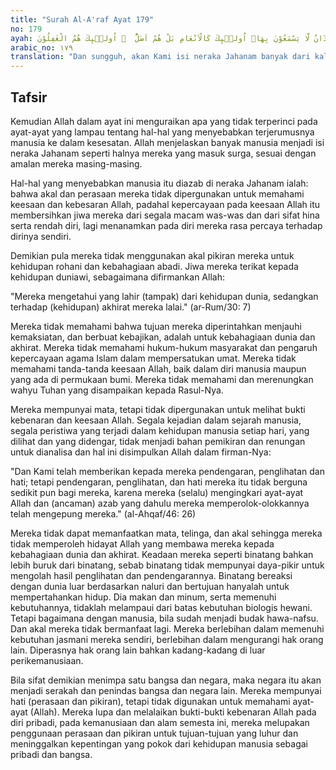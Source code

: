 ```yaml
---
title: "Surah Al-A'raf Ayat 179"
no: 179
ayah: وَلَقَدْ ذَرَأْنَا لِجَهَنَّمَ كَثِيْرًا مِّنَ الْجِنِّ وَالْاِنْسِۖ  لَهُمْ قُلُوْبٌ لَّا يَفْقَهُوْنَ بِهَاۖ وَلَهُمْ اَعْيُنٌ لَّا يُبْصِرُوْنَ بِهَاۖ وَلَهُمْ اٰذَانٌ لَّا يَسْمَعُوْنَ بِهَاۗ اُولٰۤىِٕكَ كَالْاَنْعَامِ بَلْ هُمْ اَضَلُّ  ۗ اُولٰۤىِٕكَ هُمُ الْغٰفِلُوْنَ
arabic_no: ١٧٩
translation: "Dan sungguh, akan Kami isi neraka Jahanam banyak dari kalangan jin dan manusia. Mereka memiliki hati, tetapi tidak dipergunakannya untuk memahami (ayat-ayat Allah) dan mereka memiliki mata (tetapi) tidak dipergunakannya untuk melihat (tanda-tanda kekuasaan Allah), dan mereka mempunyai telinga (tetapi) tidak dipergunakannya untuk mendengarkan (ayat-ayat Allah). Mereka seperti hewan ternak, bahkan lebih sesat lagi. Mereka itulah orang-orang yang lengah."
---
```


## Tafsir

Kemudian Allah dalam ayat ini menguraikan apa yang tidak terperinci pada ayat-ayat yang lampau tentang hal-hal yang menyebabkan terjerumusnya manusia ke dalam kesesatan. Allah menjelaskan banyak manusia menjadi isi neraka Jahanam seperti halnya mereka yang masuk surga, sesuai dengan amalan mereka masing-masing.

Hal-hal yang menyebabkan manusia itu diazab di neraka Jahanam ialah: bahwa akal dan perasaan mereka tidak dipergunakan untuk memahami keesaan dan kebesaran Allah, padahal kepercayaan pada keesaan Allah itu membersihkan jiwa mereka dari segala macam was-was dan dari sifat hina serta rendah diri, lagi menanamkan pada diri mereka rasa percaya terhadap dirinya sendiri.

Demikian pula mereka tidak menggunakan akal pikiran mereka untuk kehidupan rohani dan kebahagiaan abadi. Jiwa mereka terikat kepada kehidupan duniawi, sebagaimana difirmankan Allah:

"Mereka mengetahui yang lahir (tampak) dari kehidupan dunia, sedangkan terhadap (kehidupan) akhirat mereka lalai." (ar-Rum/30: 7)

Mereka tidak memahami bahwa tujuan mereka diperintahkan menjauhi kemaksiatan, dan berbuat kebajikan, adalah untuk kebahagiaan dunia dan akhirat. Mereka tidak memahami hukum-hukum masyarakat dan pengaruh kepercayaan agama Islam dalam mempersatukan umat. Mereka tidak memahami tanda-tanda keesaan Allah, baik dalam diri manusia maupun yang ada di permukaan bumi. Mereka tidak memahami dan merenungkan wahyu Tuhan yang disampaikan kepada Rasul-Nya.

Mereka mempunyai mata, tetapi tidak dipergunakan untuk melihat bukti kebenaran dan keesaan Allah. Segala kejadian dalam sejarah manusia, segala peristiwa yang terjadi dalam kehidupan manusia setiap hari, yang dilihat dan yang didengar, tidak menjadi bahan pemikiran dan renungan untuk dianalisa dan hal ini disimpulkan Allah dalam firman-Nya:

"Dan Kami telah memberikan kepada mereka pendengaran, penglihatan dan hati; tetapi pendengaran, penglihatan, dan hati mereka itu tidak berguna sedikit pun bagi mereka, karena mereka (selalu) mengingkari ayat-ayat Allah dan (ancaman) azab yang dahulu mereka memperolok-olokkannya telah mengepung mereka." (al-Ahqaf/46: 26)

Mereka tidak dapat memanfaatkan mata, telinga, dan akal sehingga mereka tidak memperoleh hidayat Allah yang membawa mereka kepada kebahagiaan dunia dan akhirat. Keadaan mereka seperti binatang bahkan lebih buruk dari binatang, sebab binatang tidak mempunyai daya-pikir untuk mengolah hasil penglihatan dan pendengarannya. Binatang bereaksi dengan dunia luar berdasarkan naluri dan bertujuan hanyalah untuk mempertahankan hidup. Dia makan dan minum, serta memenuhi kebutuhannya, tidaklah melampaui dari batas kebutuhan biologis hewani. Tetapi bagaimana dengan manusia, bila sudah menjadi budak hawa-nafsu. Dan akal mereka tidak bermanfaat lagi. Mereka berlebihan dalam memenuhi kebutuhan jasmani mereka sendiri, berlebihan dalam mengurangi hak orang lain. Diperasnya hak orang lain bahkan kadang-kadang di luar perikemanusiaan.

Bila sifat demikian menimpa satu bangsa dan negara, maka negara itu akan menjadi serakah dan penindas bangsa dan negara lain. Mereka mempunyai hati (perasaan dan pikiran), tetapi tidak digunakan untuk memahami ayat-ayat (Allah). Mereka lupa dan melalaikan bukti-bukti kebenaran Allah pada diri pribadi, pada kemanusiaan dan alam semesta ini, mereka melupakan penggunaan perasaan dan pikiran untuk tujuan-tujuan yang luhur dan meninggalkan kepentingan yang pokok dari kehidupan manusia sebagai pribadi dan bangsa.